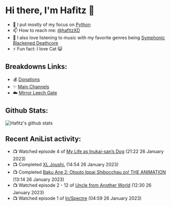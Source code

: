 # Hi there, I'm Hafitz 👋
- 🐍 I put mostly of my focus on [Python](https://python.org)
- 📫 How to reach me: [@hafitzXD](https://t.me/hafitzXD)
- 🎵 I also love listening to music with my favorite genres being [Symphonic Blackened Deathcore](https://youtu.be/qyYmS_iBcy4)
- ⚡ Fun fact: I love Cat 😺

## Breakdowns Links:
- 💰 [Donations](https://t.me/TheBreakdowns/2)
- ✨ [Main Channels](https://t.me/TheBreakdowns)
- ☁️ [Mirror Leech Gate](https://t.me/BreakdownsGate)

## Github Stats:
![Hafitz's github stats](https://github-readme-stats.vercel.app/api?username=breakdowns&show_icons=true&count_private=true&bg_color=00000000&text_color=777)

## Recent AniList activity:
<!-- ANILIST_ACTIVITY:start -->

-   📺 Watched episode 4 of [My Life as Inukai-san’s Dog](https://anilist.co/anime/146346) (21:22 26 January 2023)
-   📺 Completed [XL Joushi.](https://anilist.co/anime/111001) (14:54 26 January 2023)
-   📺 Completed [Baku Ane 2: Otouto Ippai Shibocchau zo! THE ANIMATION](https://anilist.co/anime/99964) (13:14 26 January 2023)
-   📺 Watched episode 2 - 12 of [Uncle from Another World](https://anilist.co/anime/135806) (12:30 26 January 2023)
-   📺 Watched episode 1 of [In/Spectre](https://anilist.co/anime/107201) (04:59 26 January 2023)

<!-- ANILIST_ACTIVITY:end -->
